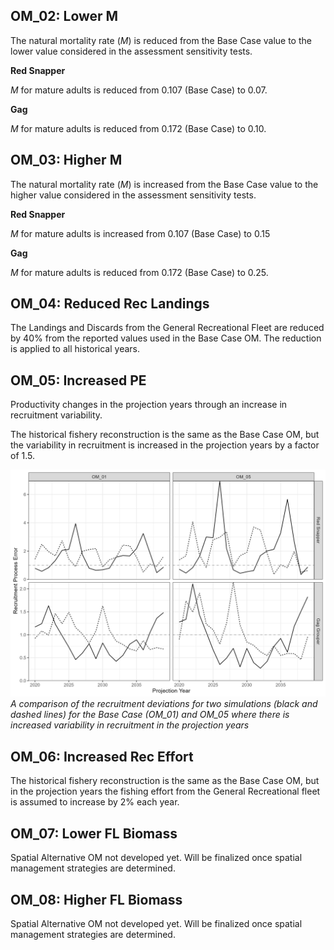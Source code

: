 
## OM_02: Lower M

The natural mortality rate (*M*) is reduced from the Base Case value to the lower value considered in the assessment sensitivity tests.

**Red Snapper**

*M* for mature adults is reduced from 0.107 (Base Case) to 0.07.

**Gag**

*M* for mature adults is reduced from 0.172 (Base Case) to 0.10.

## OM_03: Higher M

The natural mortality rate (*M*) is increased from the Base Case value to the higher value considered in the assessment sensitivity tests.

**Red Snapper**

*M* for mature adults is increased from 0.107 (Base Case) to 0.15

**Gag**

*M* for mature adults is reduced from 0.172 (Base Case) to 0.25.


## OM_04: Reduced Rec Landings

The Landings and Discards from the General Recreational Fleet are reduced by 40% from the reported values used in the Base Case OM. The reduction is applied to all historical years.

## OM_05: Increased PE

Productivity changes in the projection years through an increase in recruitment variability. 

The historical fishery reconstruction is the same as the Base Case OM, but the variability in recruitment is increased in the projection years by a factor of 1.5. 

![alt text](../img/OM_Construction/OM_05/RecDevs.png)
*A comparison of the recruitment deviations for two simulations (black and dashed lines) for the Base Case (OM_01) and OM_05 where there is increased variability in recruitment in the projection years*

## OM_06: Increased Rec Effort

The historical fishery reconstruction is the same as the Base Case OM, but in the projection years the fishing effort from the General Recreational fleet is assumed to increase by 2% each year.

## OM_07: Lower FL Biomass

Spatial Alternative OM not developed yet. Will be finalized once spatial management strategies are determined.

## OM_08: Higher FL Biomass

Spatial Alternative OM not developed yet. Will be finalized once spatial management strategies are determined.
